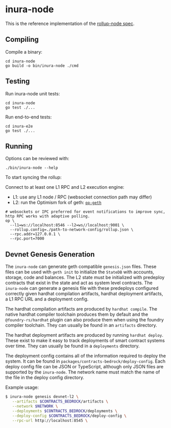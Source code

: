 # inura-node

This is the reference implementation of the [rollup-node spec](../specs/rollup-node.md).

## Compiling

Compile a binary:
```shell
cd inura-node
go build -o bin/inura-node ./cmd
```

## Testing

Run inura-node unit tests:
```shell
cd inura-node
go test ./...
```

Run end-to-end tests:
```shell
cd inura-e2e
go test ./...
```

## Running

Options can be reviewed with:

```shell
./bin/inura-node --help
```

To start syncing the rollup:

Connect to at least one L1 RPC and L2 execution engine:

- L1: use any L1 node / RPC (websocket connection path may differ)
- L2: run the Optimism fork of geth: [`op-geth`](https://github.com/ethereum-optimism/op-geth)

```shell
# websockets or IPC preferred for event notifications to improve sync, http RPC works with adaptive polling.
op \
  --l1=ws://localhost:8546 --l2=ws//localhost:9001 \
  --rollup.config=./path-to-network-config/rollup.json \
  --rpc.addr=127.0.0.1 \
  --rpc.port=7000
```

## Devnet Genesis Generation

The `inura-node` can generate geth compatible `genesis.json` files. These files
can be used with `geth init` to initialize the `StateDB` with accounts, storage,
code and balances. The L2 state must be initialized with predeploy contracts
that exist in the state and act as system level contracts. The `inura-node` can
generate a genesis file with these predeploys configured correctly given
hardhat compilation artifacts, hardhat deployment artifacts, a L1 RPC URL
and a deployment config.

The hardhat compilation artifacts are produced by `hardhat compile`. The native
hardhat compiler toolchain produces them by default and the
`@foundry-rs/hardhat` plugin can also produce them when using the foundry
compiler toolchain. They can usually be found in an `artifacts` directory.

The hardhat deployment artifacts are produced by running `hardhat deploy`. These
exist to make it easy to track deployments of smart contract systems over time.
They can usually be found in a `deployments` directory.

The deployment config contains all of the information required to deploy the
system. It can be found in `packages/contracts-bedrock/deploy-config`. Each
deploy config file can be JSON or TypeScript, although only JSON files are
supported by the `inura-node`. The network name must match the name of the file
in the deploy config directory.

Example usage:

```bash
$ inura-node genesis devnet-l2 \
   --artifacts $CONTRACTS_BEDROCK/artifacts \
   --network $NETWORK \
   --deployments $CONTRACTS_BEDROCK/deployments \
   --deploy-config $CONTRACTS_BEDROCK/deploy-config \
   --rpc-url http://localhost:8545 \
```
